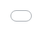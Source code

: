 ```yaml
---
layout: post
title: "AKP 버즈 남편이 가상현실을 통해 아내를 다시 만나자 눈물을 흘리며 두 팔을 뻗어 안는다."
author: "undefined"
thumbnail: "https://www.allkpop.com/upload/2021/01/content/221201/thumb/1611334863-image.png"
tags: 
---
```



![image](https://www.allkpop.com/upload/2021/01/content/221201/1611334863-image.png)

가상현실(Virtual Reality) 기술을 통해 죽은 아내를 다시 만났을 때 남편이 큰 소리로 울고 팔을 뻗어 안아주는 모습을 보고 네티즌들은 흐느꼈다.

MBC 새 다큐멘터리 `60주년 특별 VR 휴먼 다큐멘터리`에서: 나는 너를 다시 만났다 - 로맨스 1부` 한 남자가 세상을 떠난 그의 아내를 기적적으로 볼 수 있었다.

김정수(51)씨는 4년 전 병으로 아내를 잃고 홀로 다섯 자녀를 돌보기 위해 남겨졌다. 다큐멘터리에서 그는 여전히 그들이 처음 만나서 웃었던 시간을 떠올릴 수 있었다.

그는 당시 아내는 짧은 머리를 하고 있었다. 나는 심지어 그녀가 하이힐을 신은 것도 기억한다. 아내는 한시도 내 마음을 떠나지 않았다.

![image](https://www.allkpop.com/upload/2021/01/content/221222/1611336149-vr-2-mbclife-mbc-210121-0-10-screenshot.png)

![image](https://www.allkpop.com/upload/2021/01/content/221222/1611336154-vr-2-mbclife-mbc-210121-0-1-screenshot.png)

![image](https://www.allkpop.com/upload/2021/01/content/221222/1611336158-vr-2-mbclife-mbc-210121-0-2-screenshot.png)

그는 늘 손을 잡고 덥든 춥든 품에 안겼던 과거 말을 떠올리며 눈물을 흘렸다. 항상 그녀를 안고 잠들곤 했어요.

김정수씨는 "아내의 그림자만 봐도 행복할 것 같다"며 아내를 다시 만나고 싶다는 희망을 전했다.

다큐멘터리에서 김정수씨는 VR 기기를 착용하고 가상 하우스에 들어가 아내의 목소리를 들으며 눈물을 흘린다. 그는 오랜만에 마침내 아내를 만날 수 있었다.

![image](https://www.allkpop.com/upload/2021/01/content/221237/1611337076-vr-2-mbclife-mbc-210121-0-31-screenshot.png)

![image](https://www.allkpop.com/upload/2021/01/content/221238/1611337103-vr-2-mbclife-mbc-210121-0-44-screenshot.png)

![image](https://www.allkpop.com/upload/2021/01/content/221238/1611337126-vr-2-mbclife-mbc-210121-0-52-screenshot.png)

그는 그녀를 붙잡으려는 듯 두 손을 뻗쳐 보는 이들의 안타까움을 더했다. 이어 그는 목소리가 떨리자 아내에게 "더 이상 아프지 않느냐"고 묻는다.

엄마와 아빠를 지켜본 5명의 아이들도 울음을 그치지 못해 스튜디오를 울음바다로 만들었다.

한편, VR 제작을 담당했던 MBC 디자인센터(VFX) 그래픽팀과 제작진은 김정수씨의 아내를 재현하는 도전에 나섰다. 이들은 다양한 상호작용 동작을 재현하고 배우의 목소리를 조합해 김정수씨의 아내와 최대한 가깝게 소리를 내는 등 아내의 목소리를 재현해냈다.

![image](https://www.allkpop.com/upload/2021/01/content/221239/1611337171-vr-2-mbclife-mbc-210121-0-38-screenshot.png)

![image](https://www.allkpop.com/upload/2021/01/content/221239/1611337174-vr-2-mbclife-mbc-210121-0-39-screenshot.png)

![image](https://www.allkpop.com/upload/2021/01/content/221238/1611337128-vr-2-mbclife-mbc-210121-0-24-screenshot.png)


<div class="video_wrapper" style="padding-top: 56.25%;">
    <iframe width="100%" height="100%" src="//www.youtube.com/embed/yD3hiuvwAPE" frameborder="0" allowfullscreen="" style="position: absolute; top: 0px; left: 0px; width: 100%; height: 100%;"></iframe>
</div>
